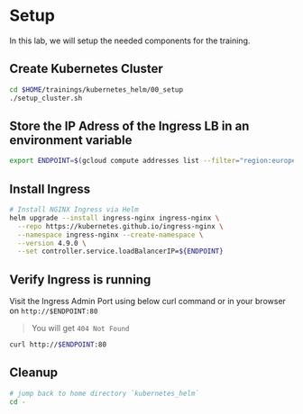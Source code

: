 # Setup

In this lab, we will setup the needed components for the training.

## Create Kubernetes Cluster

```bash
cd $HOME/trainings/kubernetes_helm/00_setup
./setup_cluster.sh
```

## Store the IP Adress of the Ingress LB in an environment variable

```bash
export ENDPOINT=$(gcloud compute addresses list --filter="region:europe-west3" --filter="name=training-kh-addr" --format="get(address)")
```

## Install Ingress

```bash
# Install NGINX Ingress via Helm
helm upgrade --install ingress-nginx ingress-nginx \
  --repo https://kubernetes.github.io/ingress-nginx \
  --namespace ingress-nginx --create-namespace \
  --version 4.9.0 \
  --set controller.service.loadBalancerIP=${ENDPOINT}
```

## Verify Ingress is running

Visit the Ingress Admin Port using below curl command or in your browser on `http://$ENDPOINT:80`
> You will get `404 Not Found`
```bash
curl http://$ENDPOINT:80
```

## Cleanup

```bash
# jump back to home directory `kubernetes_helm`
cd -
```
